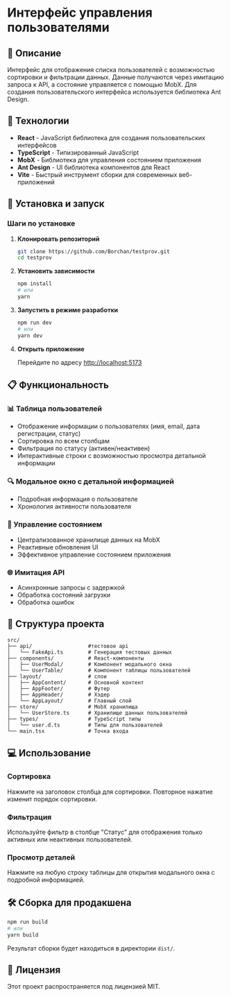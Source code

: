 # Интерфейс управления пользователями

## 📝 Описание

Интерфейс для отображения списка пользователей с возможностью сортировки и фильтрации данных. Данные получаются через имитацию запроса к API, а состояние управляется с помощью MobX. Для создания пользовательского интерфейса используется библиотека Ant Design.

## 🚀 Технологии

-   **React** - JavaScript библиотека для создания пользовательских интерфейсов
-   **TypeScript** - Типизированный JavaScript
-   **MobX** - Библиотека для управления состоянием приложения
-   **Ant Design** - UI библиотека компонентов для React
-   **Vite** - Быстрый инструмент сборки для современных веб-приложений

## 🔧 Установка и запуск

### Шаги по установке

1. **Клонировать репозиторий**

    ```bash
    git clone https://github.com/Borchan/testprov.git
    cd testprov
    ```

2. **Установить зависимости**

    ```bash
    npm install
    # или
    yarn
    ```

3. **Запустить в режиме разработки**

    ```bash
    npm run dev
    # или
    yarn dev
    ```

4. **Открыть приложение**

    Перейдите по адресу [http://localhost:5173](http://localhost:5173)

## 📋 Функциональность

### 📊 Таблица пользователей

-   Отображение информации о пользователях (имя, email, дата регистрации, статус)
-   Сортировка по всем столбцам
-   Фильтрация по статусу (активен/неактивен)
-   Интерактивные строки с возможностью просмотра детальной информации

### 🔍 Модальное окно с детальной информацией

-   Подробная информация о пользователе
-   Хронология активности пользователя

### 🔄 Управление состоянием

-   Централизованное хранилище данных на MobX
-   Реактивные обновления UI
-   Эффективное управление состоянием приложения

### 🌐 Имитация API

-   Асинхронные запросы с задержкой
-   Обработка состояний загрузки
-   Обработка ошибок

## 📁 Структура проекта

```
src/
├── api/                  #тестовое api
│   └── FakeApi.ts        # Генерация тестовых данных
├── components/           # React-компоненты
│   ├── UserModal/        # Компонент модального окна
│   └── UserTable/        # Компонент таблицы пользователей
├── layout/               # слои
│   ├── AppContent/       # Основной контент
│   ├── AppFooter/        # Футер
│   ├── AppHeader/        # Хэдер
│   └── AppLayout/        # Главный слой
├── store/                # MobX хранилища
│   └── UserStore.ts      # Хранилище данных пользователей
├── types/                # TypeScript типы
│   └── user.d.ts         # Типы для пользователей
└── main.tsx              # Точка входа
```

## 💻 Использование

### Сортировка

Нажмите на заголовок столбца для сортировки. Повторное нажатие изменит порядок сортировки.

### Фильтрация

Используйте фильтр в столбце "Статус" для отображения только активных или неактивных пользователей.

### Просмотр деталей

Нажмите на любую строку таблицы для открытия модального окна с подробной информацией.

## 🛠️ Сборка для продакшена

```bash
npm run build
# или
yarn build
```

Результат сборки будет находиться в директории `dist/`.

## 📄 Лицензия

Этот проект распространяется под лицензией MIT.
